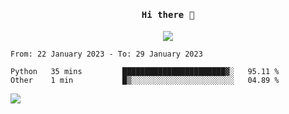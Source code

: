 <h4 align="center"><samp> Hi there 👋  </samp></h4>

<p align="center">
  
  <a href="https://github.com/bznick98">
    <img align="center" src="https://github-readme-stats.vercel.app/api?username=bznick98&&count_private=true&hide=issues,prs,contribs&show_icons=true&theme=gruvbox" />
  </a>
  
  <!--START_SECTION:waka-->

```text
From: 22 January 2023 - To: 29 January 2023

Python   35 mins         ███████████████████████▓░   95.11 %
Other    1 min           █▒░░░░░░░░░░░░░░░░░░░░░░░   04.89 %
```

<!--END_SECTION:waka-->
  
 
</p>

![](https://visitor-badge.glitch.me/badge?page_id=bznick98.bznick98)
